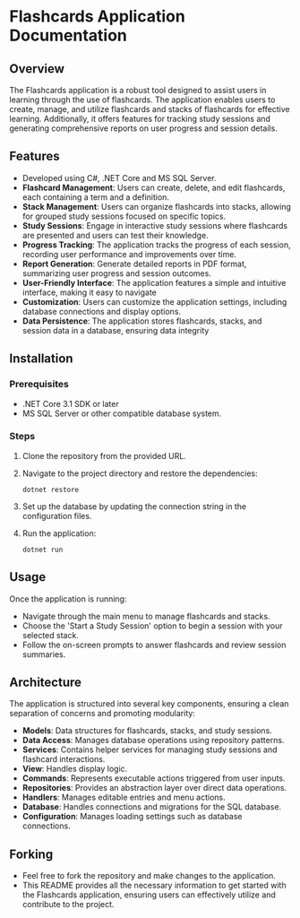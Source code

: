 ﻿# Flashcards Application Documentation

## Overview

The Flashcards application is a robust tool designed to assist users in learning through the use of flashcards. 
The application enables users to create, manage, and utilize flashcards and stacks of flashcards for effective learning. 
Additionally, it offers features for tracking study sessions and generating comprehensive reports on user progress 
and session details.

## Features

- Developed using C#, .NET Core and MS SQL Server.
- **Flashcard Management**: Users can create, delete, and edit flashcards, each containing a term and a definition.
- **Stack Management**: Users can organize flashcards into stacks, allowing for grouped study sessions focused on 
specific topics.
- **Study Sessions**: Engage in interactive study sessions where flashcards are presented and users can test their knowledge.
- **Progress Tracking**: The application tracks the progress of each session, recording user performance 
and improvements over time.
- **Report Generation**: Generate detailed reports in PDF format, summarizing user progress and session outcomes.
- **User-Friendly Interface**: The application features a simple and intuitive interface, making it easy to navigate
- **Customization**: Users can customize the application settings, including database connections and display options.
- **Data Persistence**: The application stores flashcards, stacks, and session data in a database, ensuring data integrity
## Installation

### Prerequisites
- .NET Core 3.1 SDK or later
- MS SQL Server or other compatible database system.

### Steps
1. Clone the repository from the provided URL.
2. Navigate to the project directory and restore the dependencies:
   ```
   dotnet restore
   ```
3. Set up the database by updating the connection string in the configuration files.

4. Run the application:
   ```
   dotnet run
   ```

## Usage

Once the application is running:
- Navigate through the main menu to manage flashcards and stacks.
- Choose the 'Start a Study Session' option to begin a session with your selected stack.
- Follow the on-screen prompts to answer flashcards and review session summaries.

## Architecture

The application is structured into several key components, ensuring a clean separation of concerns and promoting modularity:

- **Models**: Data structures for flashcards, stacks, and study sessions.
- **Data Access**: Manages database operations using repository patterns.
- **Services**: Contains helper services for managing study sessions and flashcard interactions.
- **View**: Handles display logic.
- **Commands**: Represents executable actions triggered from user inputs.
- **Repositories**: Provides an abstraction layer over direct data operations.
- **Handlers**: Manages editable entries and menu actions.
- **Database**: Handles connections and migrations for the SQL database.
- **Configuration**: Manages loading settings such as database connections.

## Forking

- Feel free to fork the repository and make changes to the application.
- This README provides all the necessary information to get started with the Flashcards application, 
ensuring users can effectively utilize and contribute to the project.

